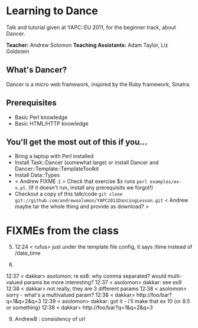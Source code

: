 Learning to Dance
=================

Talk and tutorial given at YAPC::EU 2011, for the beginner track, about Dancer.

<b>Teacher:</b> Andrew Solomon <b>Teaching Assistants:</b> Adam Taylor, Liz Goldstein


What's Dancer?
--------------

Dancer is a micro web framework, inspired by the Ruby framework, Sinatra.

Prerequisites
-------------

* Basic Perl knowledge
* Basic HTML/HTTP knowledge

You'll get the most out of this if you...
-----------------------------------------

* Bring a laptop with Perl installed
* Install Task::Dancer (somewhat large) or install Dancer and Dancer::Template::TemplateToolkit
* Install Data::Types
* < Andrew FIXME :) > Check that exercise $x runs `perl examples/ex-x.pl`. (If it doesn't run, install any prerequisits we forgot!)
* Checkout a copy of this talk/code `git clone git://github.com/andrewsolomon/YAPC2011DancingLesson.git` < Andrew maybe tar the whole thing and provide as download? >



FIXMEs from the class
===================





5. 12:24 < rufus> just under the template file config, it says /time instead of 
               /date_time


7. 
12:37 < dakkar> asolomon: re ex8: why comma separated? would multi-valued 
                params be more interesting?
12:37 < asolomon> dakkar: see ex9
12:38 < dakkar> not really, they are 3 different params
12:38 < asolomon> sorry - what's a multivalued param?
12:38 < dakkar>  http://foo/bar?q=1&q=2&q=3
12:39 < asolomon> dakkar: got it - i'll make that ex 10 (or 8.5 or something)
12:38 < dakkar>  http://foo/bar?q=1&q=2&q=3



9. AndrewB : consistency of url
